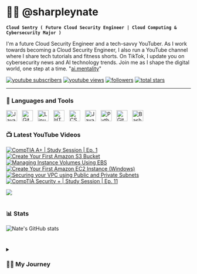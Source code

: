 # 👨‍💻 @sharpleynate

**`Cloud Sentry ( Future Cloud Security Engineer | Cloud Computing & Cybersecurity Major )`**

I'm a future Cloud Security Engineer and a tech-savvy YouTuber. As I work towards becoming a Cloud Security Engineer, I also run a YouTube channel where I share tech tutorials and fitness shorts. On TikTok, I update you on cybersecurity news and AI technology trends. Join me as I shape the digital world, one step at a time. "[ai.mentality][tiktok]"

   <p align="left">
      <a href="https://www.youtube.com/@sharpleynate?sub_confirmation=1">
         <img alt="youtube subscribers" title="Subscribe to my YouTube channel" src="https://custom-icon-badges.demolab.com/youtube/channel/subscribers/UCpus-LD3MmBeX48MvYUrndQ?color=%23E05D44&label=SUBSCRIBE&logo=video&logoColor=white&style=for-the-badge&labelColor=CE4630"/></a> 
      <a href="https://www.youtube.com/@sharpleynate">
         <img alt="youtube views" title="YouTube views" src="https://custom-icon-badges.demolab.com/youtube/channel/views/UCpus-LD3MmBeX48MvYUrndQ?color=%23E1AD0E&logo=eye&logoColor=white&style=for-the-badge&labelColor=C79600"/></a> 
      <a href="https://github.com/sharpleynate?tab=followers">
         <img alt="followers" title="Follow me on Github" src="https://custom-icon-badges.demolab.com/github/followers/sharpleynate?color=236ad3&labelColor=1155ba&style=for-the-badge&logo=person-add&label=Follow&logoColor=white"/></a>
      <a href="https://github.com/sharpleynate?tab=repositories&sort=stargazers">
         <img alt="total stars" title="Total stars on GitHub" src="https://custom-icon-badges.demolab.com/github/stars/sharpleynate?color=55960c&style=for-the-badge&labelColor=488207&logo=star"/></a>
   </p>

---

### 🧰 Languages and Tools

<img align="left" alt="Java" width="30px" style="padding-right:10px;" src="https://cdn.jsdelivr.net/gh/devicons/devicon/icons/java/java-original.svg"/>
<img align="left" alt="Git" width="30px" style="padding-right:10px;" src="https://cdn.jsdelivr.net/gh/devicons/devicon/icons/git/git-original.svg" />
<img align="left" alt="Linux" width="30px" style="padding-right:10px;" src="https://cdn.jsdelivr.net/gh/devicons/devicon/icons/linux/linux-original.svg" />
<img align="left" alt="HTML" width="30px" style="padding-right:10px;" src="https://cdn.jsdelivr.net/gh/devicons/devicon/icons/html5/html5-plain.svg" />
<img align="left" alt="CSS" width="30px" style="padding-right:10px;" src="https://cdn.jsdelivr.net/gh/devicons/devicon/icons/css3/css3-plain.svg" />
<img align="left" alt="JavaScript" width="30px" style="padding-right:10px;" src="https://cdn.jsdelivr.net/gh/devicons/devicon/icons/javascript/javascript-plain.svg" />
<img align="left" alt="Python" width="30px" style="padding-right:10px;" src="https://cdn.jsdelivr.net/gh/devicons/devicon/icons/python/python-plain.svg" />
<img align="left" alt="GitHub" width="30px" style="padding-right:10px;" src="https://cdn.jsdelivr.net/gh/devicons/devicon/icons/github/github-original.svg" />
<img align="left" alt="Bash" width="30px" style="padding-right:10px;" src="https://cdn.jsdelivr.net/gh/devicons/devicon/icons/bash/bash-original.svg" />
<br />

#

### 📺 Latest YouTube Videos

<!-- BEGIN YOUTUBE-CARDS -->
[![CompTIA A+ | Study Session | Ep. 1](https://ytcards.demolab.com/?id=oRs1c9Dcv8o&title=CompTIA+A%2B+%7C+Study+Session+%7C+Ep.+1&lang=en&timestamp=1700888580&background_color=%230d1117&title_color=%23ffffff&stats_color=%23dedede&max_title_lines=1&width=250&border_radius=5 "CompTIA A+ | Study Session | Ep. 1")](https://www.youtube.com/watch?v=oRs1c9Dcv8o)
[![Create Your First Amazon S3 Bucket](https://ytcards.demolab.com/?id=bwsv5daylFc&title=Create+Your+First+Amazon+S3+Bucket&lang=en&timestamp=1699355520&background_color=%230d1117&title_color=%23ffffff&stats_color=%23dedede&max_title_lines=1&width=250&border_radius=5 "Create Your First Amazon S3 Bucket")](https://www.youtube.com/watch?v=bwsv5daylFc)
[![Managing Instance Volumes Using EBS](https://ytcards.demolab.com/?id=5LosyGjJiIs&title=Managing+Instance+Volumes+Using+EBS&lang=en&timestamp=1699355052&background_color=%230d1117&title_color=%23ffffff&stats_color=%23dedede&max_title_lines=1&width=250&border_radius=5 "Managing Instance Volumes Using EBS")](https://www.youtube.com/watch?v=5LosyGjJiIs)
[![Create Your First Amazon EC2 Instance (Windows)](https://ytcards.demolab.com/?id=pWOzlln1etg&title=Create+Your+First+Amazon+EC2+Instance+%28Windows%29&lang=en&timestamp=1699281711&background_color=%230d1117&title_color=%23ffffff&stats_color=%23dedede&max_title_lines=1&width=250&border_radius=5 "Create Your First Amazon EC2 Instance (Windows)")](https://www.youtube.com/watch?v=pWOzlln1etg)
[![Securing your VPC using Public and Private Subnets](https://ytcards.demolab.com/?id=YHK9RTC8M6A&title=Securing+your+VPC+using+Public+and+Private+Subnets&lang=en&timestamp=1696775975&background_color=%230d1117&title_color=%23ffffff&stats_color=%23dedede&max_title_lines=1&width=250&border_radius=5 "Securing your VPC using Public and Private Subnets")](https://www.youtube.com/watch?v=YHK9RTC8M6A)
[![CompTIA Security + | Study Session | Ep. 11](https://ytcards.demolab.com/?id=4YpmCRVMpzE&title=CompTIA+Security+%2B+%7C+Study+Session+%7C+Ep.+11&lang=en&timestamp=1696592872&background_color=%230d1117&title_color=%23ffffff&stats_color=%23dedede&max_title_lines=1&width=250&border_radius=5 "CompTIA Security + | Study Session | Ep. 11")](https://www.youtube.com/watch?v=4YpmCRVMpzE)
<!-- END YOUTUBE-CARDS -->

[<img src="https://custom-icon-badges.demolab.com/badge/-Subscribe%20For%20More-red?style=for-the-badge&logo=video&logoColor=white"/>]([https://www.youtube.com/c/sharpleynate?sub_confirmation=1](https://www.youtube.com/channel/UCpus-LD3MmBeX48MvYUrndQ))

#

### 📊 Stats

![Nate's GitHub stats](https://github-readme-stats.vercel.app/api?username=sharpleynate&show_icons=true&theme=gruvbox)

<!-- ![GitHub Streak](https://streak-stats.demolab.com?user=ForrestKnight&theme=gruvbox&border_radius=4.5) -->

#

<details>
 <summary><h3>👨‍💻 My Journey</h3></summary>
Growing up in Long Beach, California, I encountered various challenges due to my family's frequent moves and my single mother's financial struggles. However, amidst these challenges, I discovered my passion for technology through computers and PC gaming. This passion has paved the way for my future as a Cloud Security Engineer, specializing in the world of Cloud Computing. As I matured, my fascination with technology evolved into a deep love for cybersecurity. To me, knowledge is a superpower; understanding the future and being able to anticipate it grants us control over our destinies. This intrinsic curiosity and my willingness to push boundaries have been driving forces in my life for as long as I can remember. Today, I'm a dedicated Cloud Computing & Cybersecurity student with a strong foundation in IT and software. I am actively seeking opportunities with companies that offer growth potential and allow me to apply my skills and expertise. I am enthusiastic about connecting with like-minded individuals who can assist me in advancing my career and making a meaningful impact in the realm of cybersecurity within the field of Cloud Computing.

[website]: https://sharpleynate.com
[youtube]: https://youtube.com/sharpleynate
[tiktok]: https://www.tiktok.com/@ai.mentality
[linkedin]: https://www.linkedin.com/in/sharpleynate/
